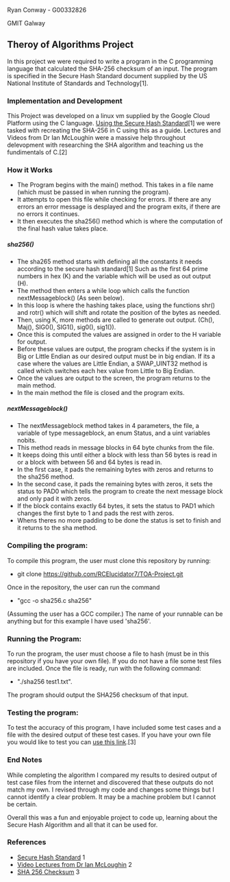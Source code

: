 Ryan Conway - G00332826

GMIT Galway

## Theroy of Algorithms Project

In this project we were required to write a program in the C programming language that calculated the SHA-256 
checksum of an input. The program is specified in the Secure Hash Standard document supplied by the US National Institute
of Standards and Technology[1].

### Implementation and Development

This Project was developed on a linux vm supplied by the Google Cloud Platform using the C language. [Using the Secure Hash Standard](https://www.nist.gov/publications/secure-hash-standard)[1] we were tasked with recreating the SHA-256 in C using this as  a guide. Lectures and Videos from Dr Ian McLoughin were a massive help throughout delevopment with researching the SHA algorithm and teaching us the fundimentals of C.[2]

### How it Works

- The Program begins with the main() method. This takes in a file name (which must be passed in when running the program).
- It attempts to open this file while checking for errors. If there are any errors an error message is desplayed and the program exits, if there are no errors it continues.
- It then executes the sha256() method which is where the computation of the final hash value takes place.

##### sha256()
- The sha265 method starts with defining all the constants it needs according to the secure hash standard[1] Such as the first 64 prime numbers in hex (K) and the variable which will be used as out output (H). 
- The method then enters a while loop which calls the function nextMessageblock() (As seen below).
- In this loop is where the hashing takes place, using the functions shr() and rotr() which will shift and rotate the position of the bytes as needed. 
- Then, using K, more methods are called to generate out output. (Ch(), Maj(), SIG0(), SIG1(), sig0(), sig1()).
- Once this is computed the values are assigned in order to the H variable for output.
- Before these values are output, the program checks if the system is in Big or Little Endian as our desired output must be in big endian. If its a case where the values are Little Endian, a SWAP_UINT32 method is called which switches each hex value from Little to Big Endian.
- Once the values are output to the screen, the program returns to the main method.
- In the main method the file is closed and the program exits.

##### nextMessageblock()
- The nextMessageblock method takes in 4 parameters, the file, a variable of type messageblock, an enum Status, and a uint variables nobits.
- This method reads in message blocks in 64 byte chunks from the file.
- It keeps doing this until either a block with less than 56 bytes is read in or a block with between 56 and 64 bytes is read in.
- In the first case, it pads the remaining bytes with zeros and returns to the sha256 method.
- In the second case, it pads the remaining bytes with zeros, it sets the status to PAD0 which tells the program to create the next message block and only pad it with zeros.
- If the block contains exactly 64 bytes, it sets the status to PAD1 which changes the first byte to 1 and pads the rest with zeros.
- Whens theres no more padding to be done the status is set to finish and it returns to the sha method.

### Compiling the program:

To compile this program, the user must clone this repository by running:
  
  - git clone https://github.com/RCElucidator7/TOA-Project.git
  
Once in the repository, the user can run the command 

  - "gcc -o sha256.c sha256"
  
(Assuming the user has a GCC compiler.) The name of 
your runnable can be anything but for this example I have used 'sha256'.

### Running the Program:

To run the program, the user must choose a file to hash (must be in this repository if you have your own file). If you do not
have a file some test files are included. Once the file is ready, run with the following command:

  - "./sha256 test1.txt". 

The program should output the 
SHA256 checksum of that input.

### Testing the program:

To test the accuracy of this program, I have included some test cases and a file with the desired output of these test cases.
If you have your own file you would like to test you can [use this link](https://emn178.github.io/online-tools/sha256_checksum.html "SHA256 File Checksum").[3]

### End Notes

While completing the algorithm I compared my results to desired output of test case files from the internet and discovered that these outputs do not match my own. I revised through my code and changes some things but I cannot identify a clear problem. It may be a machine problem but I cannot be certain.

Overall this was a fun and enjoyable project to code up, learning about the Secure Hash Algorithm and all that it can be used for.

### References

  - [Secure Hash Standard](https://www.nist.gov/publications/secure-hash-standard) 1
  - [Video Lectures from Dr Ian McLoughin](https://web.microsoftstream.com/video/db7c03be-5902-4575-9629-34d176ff1366) 2
  - [SHA 256 Checksum](https://emn178.github.io/online-tools/sha256_checksum.html) 3
